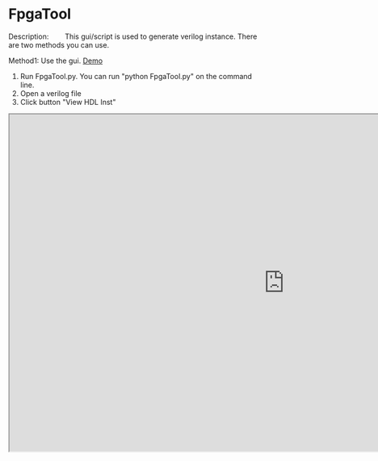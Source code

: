 # FpgaTool

Description:
&emsp;&emsp;This gui/script is used to generate verilog instance. There are two methods you can use.
    
Method1: Use the gui. [Demo](https://raw.githubusercontent.com/Rex1168/FpgaTool/master/gif/FpgaTool.gif)
 1. Run FpgaTool.py. You can run "python FpgaTool.py" on the command line.
 2. Open a verilog file
 3. Click button "View HDL Inst"
 
 <iframe height=668 width=1088 src="https://raw.githubusercontent.com/Rex1168/FpgaTool/master/gif/FpgaTool.gif">


Method2: Use script directly. [Demo](https://raw.githubusercontent.com/Rex1168/FpgaTool/master/gif/genHdlInst.gif)
 1. Run genHdlInst.py. You can run "python genHdlInst.py top.v" on the command line.
 2. It will generate its instance file named "inst_top.v"
 
 
  <iframe height=668 width=1088 src="https://raw.githubusercontent.com/Rex1168/FpgaTool/master/gif/genHdlInst.gif">
